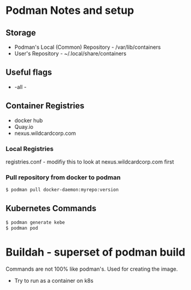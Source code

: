 # Podman Notes and setup

## Storage
* Podman's Local (Common) Repository - /var/lib/containers
* User's Repository - ~/.local/share/containers

## Useful flags
* -all - 

## Container Registries
* docker hub
* Quay.io
* nexus.wildcardcorp.com

### Local Registries
registries.conf - modifiy this to look at nexus.wildcardcorp.com first

### Pull repository from docker to podman 
``` sh
$ podman pull docker-daemon:myrepo:version
```
## Kubernetes Commands
``` sh
$ podman generate kebe
$ podman pod
```
# Buildah - superset of podman build
Commands are not 100% like podman's.  Used for creating the image.
* Try to run as a container on k8s
